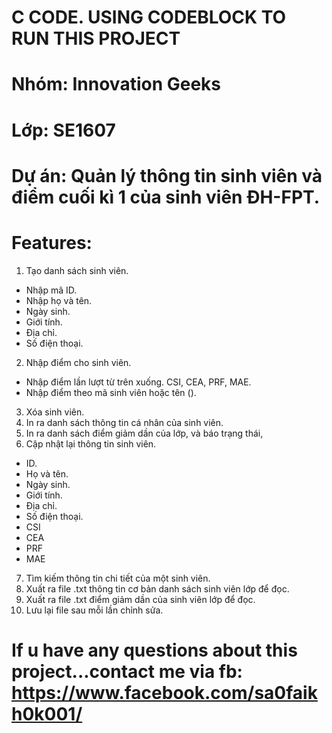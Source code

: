 # C CODE. USING CODEBLOCK TO RUN THIS PROJECT

# Nhóm: Innovation Geeks
# Lớp: SE1607
# Dự án: Quản lý thông tin sinh viên và điểm cuối kì 1 của sinh viên ĐH-FPT.

# Features:
1. Tạo danh sách sinh viên.
- Nhập mã ID.
- Nhập họ và tên.
- Ngày sinh.
- Giới tính.
- Địa chỉ.
- Số điện thoại.
2. Nhập điểm cho sinh viên.
* Nhập điểm lần lượt từ trên xuống.
CSI, CEA, PRF, MAE.
* Nhập điểm theo mã sinh viên hoặc tên ().
3. Xóa sinh viên.
4. In ra danh sách thông tin cá nhân của sinh viên.
5. In ra danh sách điểm giảm dần của lớp, và báo trạng thái,
6. Cập nhật lại thông tin sinh viên.
- ID.
- Họ và tên.
- Ngày sinh.
- Giới tính.
- Địa chỉ.
- Số điện thoại.
- CSI
- CEA
- PRF
- MAE
7. Tìm kiếm thông tin chi tiết của một sinh viên.
8. Xuất ra file .txt thông tin cơ bản danh sách sinh viên lớp để đọc.
9. Xuất ra file .txt điểm giảm dần của sinh viên lớp để đọc.
10. Lưu lại file sau mỗi lần chỉnh sửa.

# If u have any questions about this project...contact me via fb: https://www.facebook.com/sa0faikh0k001/
